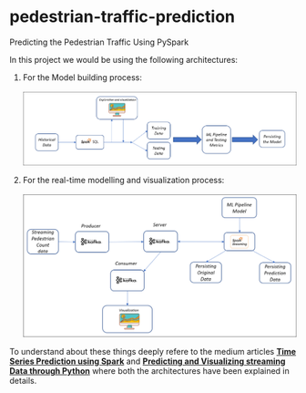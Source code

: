 # pedestrian-traffic-prediction
Predicting the Pedestrian Traffic Using PySpark

In this project we would be using the following architectures:
1. For the Model building process:<br><br>
![This is the architecture followed for the model building process](/pedestrian-traffic-spark/flow.PNG)

2. For the real-time modelling and visualization process:<br><br>
![This is the architecture followed for the Real-Time prediction and visualization project](pedestrian-traffic-spark-streaming/flow.PNG)


To understand about these things deeply refere to the medium articles **[Time Series Prediction using Spark](https://pub.towardsai.net/time-series-prediction-using-spark-8ee7fbe878e6)** and **[Predicting and Visualizing streaming Data through Python](https://pub.towardsai.net/predicting-and-visualizing-streaming-data-through-python-2670003bc809)** where both the architectures have been explained in details.
